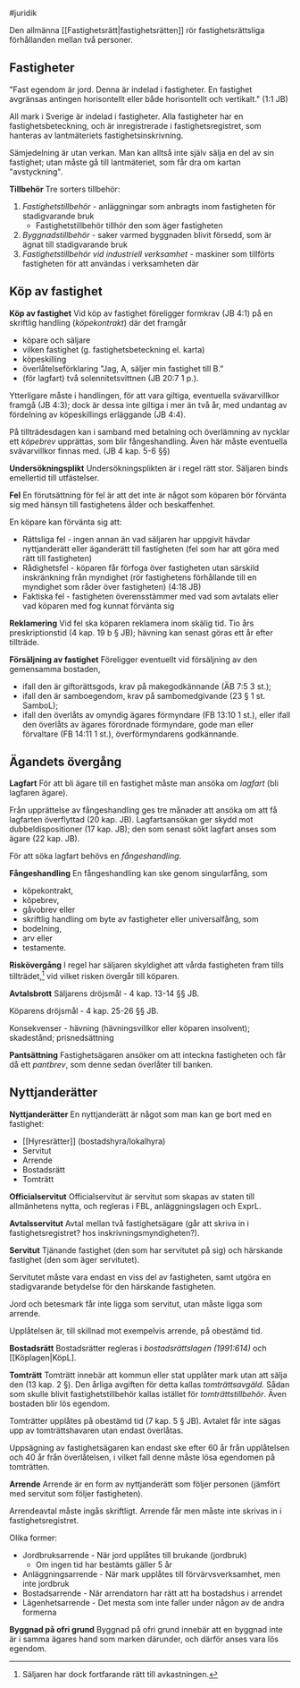 #juridik 

Den allmänna [[Fastighetsrätt|fastighetsrätten]] rör fastighetsrättsliga förhållanden mellan två personer.
## Fastigheter
"Fast egendom är jord. Denna är indelad i fastigheter. En fastighet avgränsas antingen horisontellt eller både horisontellt och vertikalt." (1:1 JB)

All mark i Sverige är indelad i fastigheter. Alla fastigheter har en fastighetsbeteckning, och är inregistrerade i fastighetsregistret, som hanteras av lantmäteriets fastighetsinskrivning.

Sämjedelning är utan verkan. Man kan alltså inte själv sälja en del av sin fastighet; utan måste gå till lantmäteriet, som får dra om kartan "avstyckning". 

**Tillbehör**
Tre sorters tillbehör:
1. *Fastighetstillbehör* - anläggningar som anbragts inom fastigheten för stadigvarande bruk
	- Fastighetstillbehör tillhör den som äger fastigheten
1. *Byggnadstillbehör* - saker varmed byggnaden blivit försedd, som är ägnat till stadigvarande bruk
2. *Fastighetstillbehör vid industriell verksamhet* - maskiner som tillförts fastigheten för att användas i verksamheten där

## Köp av fastighet
**Köp av fastighet**
Vid köp av fastighet föreligger formkrav (JB 4:1) på en skriftlig handling (*köpekontrakt*) där det framgår
- köpare och säljare
- vilken fastighet (g. fastighetsbeteckning el. karta)
- köpeskilling
- överlåtelseförklaring "Jag, A, säljer min fastighet till B."
- (för lagfart) två solennitetsvittnen (JB 20:7 1 p.).

Ytterligare måste i handlingen, för att vara giltiga, eventuella svävarvillkor framgå (JB 4:3); dock är dessa inte giltiga i mer än två år, med undantag av fördelning av köpeskillings erläggande (JB 4:4).

På tillträdesdagen kan i samband med betalning och överlämning av nycklar ett *köpebrev* upprättas, som blir fångeshandling. Även här måste eventuella svävarvillkor finnas med. (JB 4 kap. 5-6 §§)

**Undersökningsplikt**
Undersökningsplikten är i regel rätt stor. Säljaren binds emellertid till utfästelser.

**Fel**
En förutsättning för fel är att det inte är något som köparen bör förvänta sig med hänsyn till fastighetens ålder och beskaffenhet.

En köpare kan förvänta sig att:
- Rättsliga fel - ingen annan än vad säljaren har uppgivit hävdar nyttjanderätt eller äganderätt till fastigheten (fel som har att göra med rätt till fastigheten)
- Rådighetsfel - köparen får förfoga över fastigheten utan särskild inskränkning från myndighet (rör fastighetens förhållande till en myndighet som råder över fastigheten) (4:18 JB)
- Faktiska fel -  fastigheten överensstämmer med vad som avtalats eller vad köparen med fog kunnat förvänta sig

**Reklamering**
Vid fel ska köparen reklamera inom skälig tid. Tio års preskriptionstid (4 kap. 19 b § JB); hävning kan senast göras ett år efter tillträde.

**Försäljning av fastighet**
Föreligger eventuellt vid försäljning av den gemensamma bostaden,
- ifall den är giftorättsgods, krav på makegodkännande (ÄB 7:5 3 st.);
- ifall den är samboegendom, krav på sambomedgivande (23 § 1 st. SamboL);
- ifall den överlåts av omyndig ägares förmyndare (FB 13:10 1 st.), eller ifall den överlåts av ägares förordnade förmyndare, gode man eller förvaltare (FB 14:11 1 st.), överförmyndarens godkännande.

## Ägandets övergång
**Lagfart**
För att bli ägare till en fastighet måste man ansöka om *lagfart* (bli lagfaren ägare).

Från upprättelse av fångeshandling ges tre månader att ansöka om att få lagfarten överflyttad (20 kap. JB). Lagfartsansökan ger skydd mot dubbeldispositioner (17 kap. JB); den som senast sökt lagfart anses som ägare (22 kap. JB).

För att söka lagfart behövs en *fångeshandling*.

**Fångeshandling**
En fångeshandling kan ske genom singularfång, som
- köpekontrakt,
- köpebrev,
- gåvobrev eller
- skriftlig handling om byte av fastigheter
eller universalfång, som
- bodelning,
- arv eller
- testamente.

**Riskövergång**
I regel har säljaren skyldighet att vårda fastigheten fram tills tillträdet,[^1] vid vilket risken övergår till köparen.

[^1]: Säljaren har dock fortfarande rätt till avkastningen.

**Avtalsbrott**
Säljarens dröjsmål - 4 kap. 13-14 §§ JB.

Köparens dröjsmål - 4 kap. 25-26 §§ JB.

Konsekvenser - hävning (hävningsvillkor eller köparen insolvent); skadestånd; prisnedsättning

**Pantsättning**
Fastighetsägaren ansöker om att inteckna fastigheten och får då ett *pantbrev*, som denne sedan överlåter till banken.
## Nyttjanderätter
**Nyttjanderätter**
En nyttjanderätt är något som man kan ge bort med en fastighet:
- [[Hyresrätter]] (bostadshyra/lokalhyra)
- Servitut
- Arrende
- Bostadsrätt
- Tomträtt

**Officialservitut**
Officialservitut är servitut som skapas av staten till allmänhetens nytta, och regleras i FBL, anläggningslagen och ExprL.

**Avtalsservitut**
Avtal mellan två fastighetsägare (går att skriva in i fastighetsregistret? hos inskrivningsmyndigheten?).

**Servitut**
Tjänande fastighet (den som har servitutet på sig) och härskande fastighet (den som äger servitutet).

Servitutet måste vara endast en viss del av fastigheten, samt utgöra en stadigvarande betydelse för den härskande fastigheten.

Jord och betesmark får inte ligga som servitut, utan måste ligga som arrende.

Upplåtelsen är, till skillnad mot exempelvis arrende, på obestämd tid.

**Bostadsrätt**
Bostadsrätter regleras i *bostadsrättslagen (1991:614)* och [[Köplagen|KöpL].

**Tomträtt**
Tomträtt innebär att kommun eller stat upplåter mark utan att sälja den (13 kap. 2 §). Den årliga avgiften för detta kallas *tomträttsavgäld*. Sådan som skulle blivit fastighetstillbehör kallas istället för *tomträttstillbehör*. Även bostaden blir lös egendom.

Tomträtter upplåtes på obestämd tid (7 kap. 5 § JB). Avtalet får inte sägas upp av tomträttshavaren utan endast överlåtas.

Uppsägning av fastighetsägaren kan endast ske efter 60 år från upplåtelsen och 40 år från överlåtelsen, i vilket fall denne måste lösa egendomen på tomträtten.

**Arrende**
Arrende är en form av nyttjanderätt som följer personen (jämfört med servitut som följer fastigheten).

Arrendeavtal måste ingås skriftligt. Arrende får men måste inte skrivas in i fastighetsregistret.

Olika former:
- Jordbruksarrende - När jord upplåtes till brukande (jordbruk)
	- Om ingen tid har bestämts gäller 5 år
- Anläggningsarrende - När mark upplåtes till förvärvsverksamhet, men inte jordbruk
- Bostadsarrende - När arrendatorn har rätt att ha bostadshus i arrendet
- Lägenhetsarrende - Det mesta som inte faller under någon av de andra formerna

**Byggnad på ofri grund**
Byggnad på ofri grund innebär att en byggnad inte är i samma ägares hand som marken därunder, och därför anses vara lös egendom.